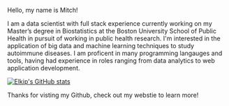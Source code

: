 Hello, my name is Mitch!

I am a data scientist with full stack experience currently working on my Master’s degree in Biostatistics 
at the Boston University School of Public Health in pursuit of working in public health research.
I'm interested in the application of big data and machine learning techniques to study autoimmune diseases.
I am proficent in many programming langauges and tools, having had experience in roles ranging from data analytics to web application development.

[![Elkip's GitHub stats](https://github-readme-stats.vercel.app/api?username=Elkip)](https://github.com/anuraghazra/github-readme-stats)




Thanks for visting my Github, check out my webstie to learn more!
